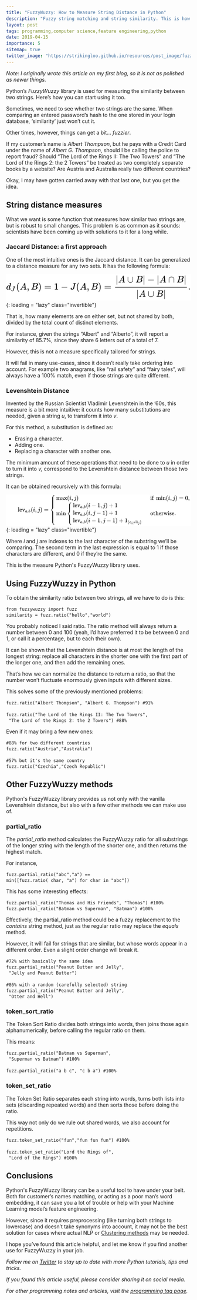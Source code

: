 ```yaml
---
title: "FuzzyWuzzy: How to Measure String Distance in Python"
description: "Fuzzy string matching and string similarity. This is how FuzzyWuzzy works and how you can use it."
layout: post
tags: programming,computer science,feature engineering,python
date: 2019-04-15
importance: 5
sitemap: true
twitter_image: "https://strikingloo.github.io/resources/post_image/fuzzyplant.jpeg"
---
```


*Note: I originally wrote this article on my first blog, so it is not as polished as newer things.*

Python’s _FuzzyWuzzy_ library is used for measuring the similarity between two strings. Here’s how you can start using it too.

Sometimes, we need to see whether two strings are the same. When comparing an entered password’s hash to the one stored in your login database, ‘similarity’ just won’t cut it.

Other times, however, things can get a bit… _fuzzier_.

If my customer’s name is _Albert Thompson_, but he pays with a Credit Card under the name of _Albert G. Thompson_, should I be calling the police to report fraud? Should “The Lord of the Rings II: The Two Towers” and “The Lord of the Rings 2: the 2 Towers” be treated as two completely separate books by a website? Are Austria and Australia really two different countries?

Okay, I may have gotten carried away with that last one, but you get the idea.

## String distance measures

What we want is some function that measures how similar two strings are, but is robust to small changes. This problem is as common as it sounds: scientists have been coming up with solutions to it for a long while.

### Jaccard Distance: a first approach

One of the most intuitive ones is the Jaccard distance. It can be generalized to a distance measure for any two sets. It has the following formula:

![](/resources/post_image/fuzzywuzzy1.svg){: loading = "lazy" class="invertible"}

That is, how many elements are on either set, but not shared by both, divided by the total count of distinct elements.

For instance, given the strings “Albert” and “Alberto”, it will report a similarity of 85.7%, since they share 6 letters out of a total of 7.

However, this is not a measure specifically tailored for strings.

It will fail in many use-cases, since it doesn’t really take ordering into account. For example two anagrams, like “rail safety” and “fairy tales”, will always have a 100% match, even if those strings are quite different.

### Levenshtein Distance

Invented by the Russian Scientist Vladimir Levenshtein in the ’60s, this measure is a bit more intuitive: it counts how many substitutions are needed, given a string _u_, to transform it into _v_.

For this method, a substitution is defined as:

- Erasing a character.
- Adding one.
- Replacing a character with another one.

The minimum amount of these operations that need to be done to _u_ in order to turn it into _v,_ correspond to the Levenshtein distance between those two strings.

It can be obtained recursively with this formula:

![](/resources/post_image/fuzzywuzzy2.svg){: loading = "lazy" class="invertible"}

Where _i_ and _j_ are indexes to the last character of the substring we’ll be comparing. The second term in the last expression is equal to 1 if those characters are different, and 0 if they’re the same.

This is the measure Python's FuzzyWuzzy library uses.

## Using FuzzyWuzzy in Python

To obtain the similarity ratio between two strings, all we have to do is this:

```
from fuzzywuzzy import fuzz
similarity = fuzz.ratio("hello","world")
```

You probably noticed I said ratio. The ratio method will always return a number between 0 and 100 (yeah, I’d have preferred it to be between 0 and 1, or call it a percentage, but to each their own).

It can be shown that the Levenshtein distance is at most the length of the longest string: replace all characters in the shorter one with the first part of the longer one, and then add the remaining ones.

That’s how we can normalize the distance to return a ratio, so that the number won’t fluctuate enormously given inputs with different sizes.

This solves some of the previously mentioned problems:

```
fuzz.ratio("Albert Thompson", "Albert G. Thompson") #91%

fuzz.ratio("The Lord of the Rings II: The Two Towers",
 "The Lord of the Rings 2: the 2 Towers") #88%
```

Even if it may bring a few new ones:

```
#88% for two different countries
fuzz.ratio("Austria","Australia")

#57% but it's the same country
fuzz.ratio("Czechia","Czech Republic")
```

## Other FuzzyWuzzy methods

Python's FuzzyWuzzy library provides us not only with the vanilla Levenshtein distance, but also with a few other methods we can make use of.

### partial\_ratio

The _partial\_ratio_ method calculates the FuzzyWuzzy ratio for all substrings of the longer string with the length of the shorter one, and then returns the highest match.

For instance,

```
fuzz.partial_ratio("abc","a") == 
min([fuzz.ratio( char, "a") for char in "abc"])
```

This has some interesting effects:

```
fuzz.partial_ratio("Thomas and His Friends", "Thomas") #100%
fuzz.partial_ratio("Batman vs Superman", "Batman") #100%
```

Effectively, the partial\_ratio method could be a fuzzy replacement to the _contains_ string method, just as the regular ratio may replace the _equals_ method.

However, it will fail for strings that are similar, but whose words appear in a different order. Even a slight order change will break it.

```
#72% with basically the same idea
fuzz.partial_ratio("Peanut Butter and Jelly",
 "Jelly and Peanut Butter") 

#86% with a random (carefully selected) string
fuzz.partial_ratio("Peanut Butter and Jelly",
 "Otter and Hell")
```

### token\_sort\_ratio

The Token Sort Ratio divides both strings into words, then joins those again alphanumerically, before calling the regular ratio on them.

This means:

```
fuzz.partial_ratio("Batman vs Superman", 
 "Superman vs Batman") #100%

fuzz.partial_ratio("a b c", "c b a") #100%
```

### token\_set\_ratio

The Token Set Ratio separates each string into words, turns both lists into sets (discarding repeated words) and then sorts those before doing the ratio.

This way not only do we rule out shared words, we also account for repetitions.

```
fuzz.token_set_ratio("fun","fun fun fun") #100%

fuzz.token_set_ratio("Lord the Rings of",
 "Lord of the Rings") #100%
```

## Conclusions

Python's FuzzyWuzzy library can be a useful tool to have under your belt. Both for customer’s names matching, or acting as a poor man’s word embedding, it can save you a lot of trouble or help with your Machine Learning model’s feature engineering.

However, since it requires preprocessing (like turning both strings to lowercase) and doesn’t take synonyms into account, it may not be the best solution for cases where actual NLP or [Clustering methods](/wiki/clustering) may be needed.

I hope you’ve found this article helpful, and let me know if you find another use for FuzzyWuzzy in your job.

_Follow me on [Twitter](http://www.twitter.com/strikingloo) to stay up to date with more Python tutorials, tips and tricks._

_If you found this article useful, please consider sharing it on social media._

_For other programming notes and articles, visit the [programming tag page](/tagged?q=programming)._